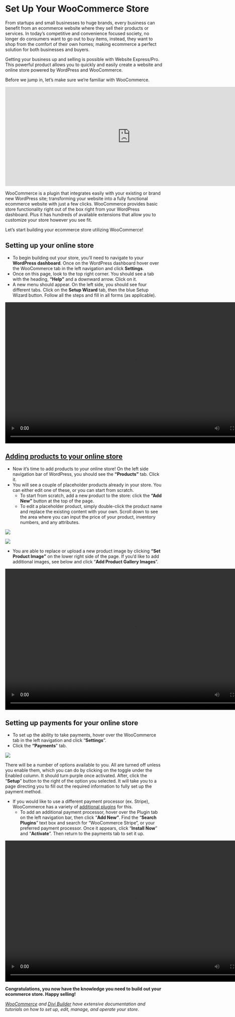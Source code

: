 # Set Up Your WooCommerce Store 
From startups and small businesses to huge brands, every business can benefit from an ecommerce website where they sell their products or services. In today’s competitive and convenience focused society, no longer do consumers want to go out to buy items, instead, they want to shop from the comfort of their own homes; making ecommerce a perfect solution for both businesses and buyers. 

Getting your business up and selling is possible with Website Express/Pro. This powerful product allows you to quickly and easily create a website and online store powered by WordPress and WooCommerce.

Before we jump in, let’s make sure we’re familiar with WooCommerce.

<iframe width="795" height="315" src="https://www.youtube.com/embed/1KahlicghaE?si=l09rVXWPEzdXq2iZ" title="YouTube video player" frameborder="0" allow="accelerometer; autoplay; clipboard-write; encrypted-media; gyroscope; picture-in-picture; web-share" referrerpolicy="strict-origin-when-cross-origin" allowfullscreen></iframe>

WooCommerce is a plugin that integrates easily with your existing or brand new WordPress site; transforming your website into a fully functional ecommerce website with just a few clicks. WooCommerce provides basic store functionality right out of the box right from your WordPress dashboard. Plus it has hundreds of available extensions that allow you to customize your store however you see fit.

Let’s start building your ecommerce store utilizing WooCommerce! 

Setting up your online store
----------------------------

*   To begin building out your store, you’ll need to navigate to your **WordPress dashboard**. Once on the WordPress dashboard hover over the WooCommerce tab in the left navigation and click **Settings**.  
*   Once on this page, look to the top right corner. You should see a tab with the heading, **“Help”** and a downward arrow. Click on it.
*   A new menu should appear. On the left side, you should see four different tabs. Click on the **Setup Wizard** tab, then the blue Setup Wizard button. Follow all the steps and fill in all forms (as applicable).

<video width="795" height="448" controls>
  <source src="/video/Setting-Up-Your-WooCommerce-Store-Step-1.mp4" type="video/mp4" />
  Your browser does not support the video tag.
</video>

[Adding products to your online store](https://docs.woocommerce.com/document/managing-products/?_ga=2.31343295.1240451283.1591295667-1340702708.1584992186)
-----------------------------------------------------------------------------------------------------------------------------------------------------------

*   Now it’s time to add products to your online store! On the left side navigation bar of WordPress, you should see the **“Products”** tab. Click it.
*   You will see a couple of placeholder products already in your store. You can either edit one of these, or you can start from scratch.
    *   To start from scratch, add a new product to the store: click the **“Add New”** button at the top of the page. 
    *   To edit a placeholder product, simply double-click the product name and replace the existing content with your own. Scroll down to see the area where you can input the price of your product, inventory numbers, and any attributes.

![](/img/add-new-product.png)

![](/img/product-details.png)

*   You are able to replace or upload a new product image by clicking **“Set Product Image”** on the lower right side of the page. If you’d like to add additional images, see below and click “**Add Product Gallery Images**”.

<video width="795" height="448" controls>
  <source src="/video/Adding-Products-to-WooCommerce-Store.mp4" type="video/mp4" />
  Your browser does not support the video tag.
</video>

Setting up payments for your online store
-----------------------------------------

*   To set up the ability to take payments, hover over the WooCommerce tab in the left navigation and click “**Settings**”. 
*   Click the **“Payments**” tab.

![](/img/payment-methods.png)

There will be a number of options available to you. All are turned off unless you enable them, which you can do by clicking on the toggle under the Enabled column. It should turn purple once activated. After, click the “**Setup**” button to the right of the option you selected. It will take you to a page directing you to fill out the required information to fully set up the payment method.

*   If you would like to use a different payment processor (ex. Stripe), WooCommerce has a variety of [additional plugins](https://wordpress.org/support/article/managing-plugins/) for this.
    *   To add an additional payment processor, hover over the Plugin tab on the left navigation bar, then click “**Add New”**. Find the “**Search Plugins**” text box and search for “WooCommerce Stripe”, or your preferred payment processor. Once it appears, click “**Install Now**” and “**Activate**”. Then return to the payments tab to set it up. 

<video width="795" height="448" controls>
  <source src="/video/Adding-an-additional-payment-processor.mp4" type="video/mp4" />
  Your browser does not support the video tag.
</video>

**Congratulations, you now have the knowledge you need to build out your ecommerce store. Happy selling!**

_[WooCommerce](https://docs.woocommerce.com/) and [Divi Builder](https://www.elegantthemes.com/blog/theme-releases/divi-3)_ _have extensive documentation and tutorials on how to set up, edit, manage, and operate your store._